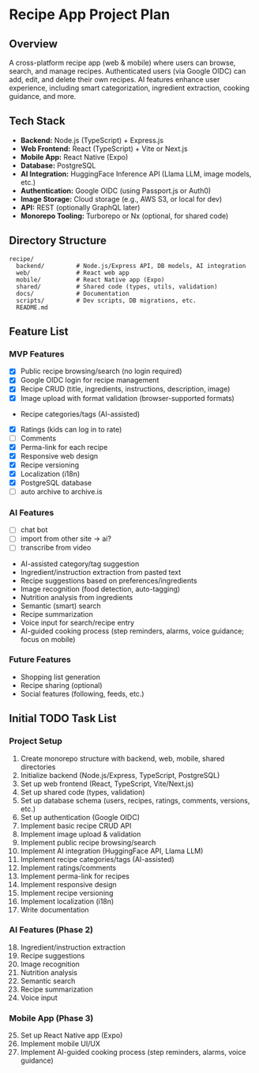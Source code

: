 # Recipe App Project Plan

## Overview

A cross-platform recipe app (web & mobile) where users can browse, search, and manage recipes. Authenticated users (via Google OIDC) can add, edit, and delete their own recipes. AI features enhance user experience, including smart categorization, ingredient extraction, cooking guidance, and more.

## Tech Stack

- **Backend:** Node.js (TypeScript) + Express.js
- **Web Frontend:** React (TypeScript) + Vite or Next.js
- **Mobile App:** React Native (Expo)
- **Database:** PostgreSQL
- **AI Integration:** HuggingFace Inference API (Llama LLM, image models, etc.)
- **Authentication:** Google OIDC (using Passport.js or Auth0)
- **Image Storage:** Cloud storage (e.g., AWS S3, or local for dev)
- **API:** REST (optionally GraphQL later)
- **Monorepo Tooling:** Turborepo or Nx (optional, for shared code)

## Directory Structure

```
recipe/
  backend/         # Node.js/Express API, DB models, AI integration
  web/             # React web app
  mobile/          # React Native app (Expo)
  shared/          # Shared code (types, utils, validation)
  docs/            # Documentation
  scripts/         # Dev scripts, DB migrations, etc.
  README.md
```

## Feature List

### MVP Features

- [x] Public recipe browsing/search (no login required)
- [x] Google OIDC login for recipe management
- [x] Recipe CRUD (title, ingredients, instructions, description, image)
- [x] Image upload with format validation (browser-supported formats)
- Recipe categories/tags (AI-assisted)
- [x] Ratings (kids can log in to rate)
- [ ] Comments
- [x] Perma-link for each recipe
- [x] Responsive web design
- [x] Recipe versioning
- [x] Localization (i18n)
- [x] PostgreSQL database
- [ ] auto archive to archive.is

### AI Features

- [ ] chat bot
- [ ] import from other site -> ai?
- [ ] transcribe from video 
- AI-assisted category/tag suggestion
- Ingredient/instruction extraction from pasted text
- Recipe suggestions based on preferences/ingredients
- Image recognition (food detection, auto-tagging)
- Nutrition analysis from ingredients
- Semantic (smart) search
- Recipe summarization
- Voice input for search/recipe entry
- AI-guided cooking process (step reminders, alarms, voice guidance; focus on mobile)

### Future Features

- Shopping list generation
- Recipe sharing (optional)
- Social features (following, feeds, etc.)

## Initial TODO Task List

### Project Setup

1. Create monorepo structure with backend, web, mobile, shared directories
2. Initialize backend (Node.js/Express, TypeScript, PostgreSQL)
3. Set up web frontend (React, TypeScript, Vite/Next.js)
4. Set up shared code (types, validation)
5. Set up database schema (users, recipes, ratings, comments, versions, etc.)
6. Set up authentication (Google OIDC)
7. Implement basic recipe CRUD API
8. Implement image upload & validation
9. Implement public recipe browsing/search
10. Implement AI integration (HuggingFace API, Llama LLM)
11. Implement recipe categories/tags (AI-assisted)
12. Implement ratings/comments
13. Implement perma-link for recipes
14. Implement responsive design
15. Implement recipe versioning
16. Implement localization (i18n)
17. Write documentation

### AI Features (Phase 2)

18. Ingredient/instruction extraction
19. Recipe suggestions
20. Image recognition
21. Nutrition analysis
22. Semantic search
23. Recipe summarization
24. Voice input

### Mobile App (Phase 3)

25. Set up React Native app (Expo)
26. Implement mobile UI/UX
27. Implement AI-guided cooking process (step reminders, alarms, voice guidance)
